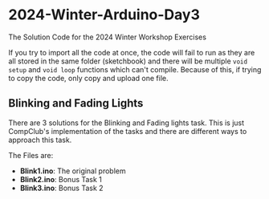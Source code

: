 # 2024-Winter-Arduino-Day3
The Solution Code for the 2024 Winter Workshop Exercises

If you try to import all the code at once, the code will fail to run as they are all stored in the same folder (sketchbook) and there will be multiple `void setup` and `void loop` functions which can't compile. Because of this, if trying to copy the code, only copy and upload one file.

## Blinking and Fading Lights
There are 3 solutions for the Blinking and Fading lights task. This is just CompClub's implementation of the tasks and there are different ways to approach this task.

The Files are:
- **Blink1.ino**: The original problem
- **Blink2.ino**: Bonus Task 1
- **Blink3.ino**: Bonus Task 2